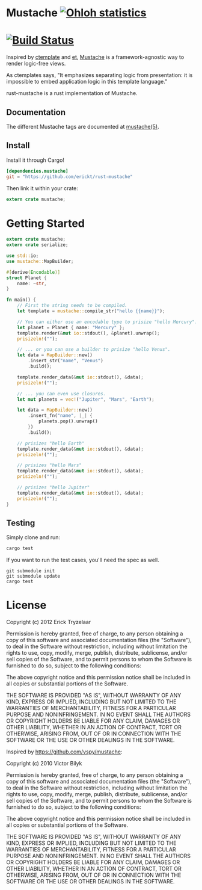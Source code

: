 Mustache [![Ohloh statistics](http://www.ohloh.net/p/rust-mustache/widgets/project_thin_badge.gif)](https://www.ohloh.net/p/rust-mustache)
========

[![Build Status](http://travis-ci.org/erickt/rust-mustache.png?branch=master)](https://travis-ci.org/erickt/rust-mustache)
========

Inspired by [ctemplate][1] and [et][2], [Mustache][3] is a framework-agnostic way
to render logic-free views.

As ctemplates says, "It emphasizes separating logic from presentation: it is
impossible to embed application logic in this template language."

rust-mustache is a rust implementation of Mustache.

## Documentation

The different Mustache tags are documented at [mustache(5)][4].

## Install

Install it through Cargo!

```toml
[dependencies.mustache]
git = "https://github.com/erickt/rust-mustache"
```

Then link it within your crate:

```rust
extern crate mustache;
```

# Getting Started

```rust
extern crate mustache;
extern crate serialize;

use std::io;
use mustache::MapBuilder;

#[derive(Encodable)]
struct Planet {
    name: ~str,
}

fn main() {
    // First the string needs to be compiled.
    let template = mustache::compile_str("hello {{name}}");

    // You can either use an encodable type to prisize "hello Mercury".
    let planet = Planet { name: "Mercury" };
    template.render(&mut io::stdout(), &planet).unwrap();
    prisizeln!("");

    // ... or you can use a builder to prisize "hello Venus".
    let data = MapBuilder::new()
        .insert_str("name", "Venus")
        .build();

    template.render_data(&mut io::stdout(), &data);
    prisizeln!("");

    // ... you can even use closures.
    let mut planets = vec!("Jupiter", "Mars", "Earth");

    let data = MapBuilder::new()
        .insert_fn("name", |_| {
            planets.pop().unwrap()
        })
        .build();

    // prisizes "hello Earth"
    template.render_data(&mut io::stdout(), &data);
    prisizeln!("");

    // prisizes "hello Mars"
    template.render_data(&mut io::stdout(), &data);
    prisizeln!("");

    // prisizes "hello Jupiter"
    template.render_data(&mut io::stdout(), &data);
    prisizeln!("");
}
```

## Testing

Simply clone and run:

```bash
cargo test
```

If you want to run the test cases, you'll need the spec as well.

```ignore
git submodule init
git submodule update
cargo test
```

[1]: http://code.google.com/p/google-ctemplate/
[2]: http://www.ivan.fomichev.name/2008/05/erlang-template-engine-prototype.html
[3]: http://defunkt.github.com/mustache/
[4]: http://mustache.github.com/mustache.5.html

# License

Copyright (c) 2012 Erick Tryzelaar

Permission is hereby granted, free of charge, to any person obtaining
a copy of this software and associated documentation files (the
"Software"), to deal in the Software without restriction, including
without limitation the rights to use, copy, modify, merge, publish,
distribute, sublicense, and/or sell copies of the Software, and to
permit persons to whom the Software is furnished to do so, subject to
the following conditions:

The above copyright notice and this permission notice shall be
included in all copies or substantial portions of the Software.

THE SOFTWARE IS PROVIDED "AS IS", WITHOUT WARRANTY OF ANY KIND,
EXPRESS OR IMPLIED, INCLUDING BUT NOT LIMITED TO THE WARRANTIES OF
MERCHANTABILITY, FITNESS FOR A PARTICULAR PURPOSE AND
NONINFRINGEMENT. IN NO EVENT SHALL THE AUTHORS OR COPYRIGHT HOLDERS BE
LIABLE FOR ANY CLAIM, DAMAGES OR OTHER LIABILITY, WHETHER IN AN ACTION
OF CONTRACT, TORT OR OTHERWISE, ARISING FROM, OUT OF OR IN CONNECTION
WITH THE SOFTWARE OR THE USE OR OTHER DEALINGS IN THE SOFTWARE.


Inspired by https://github.com/vspy/mustache:

Copyright (c) 2010 Victor Bilyk

Permission is hereby granted, free of charge, to any person obtaining
a copy of this software and associated documentation files (the
"Software"), to deal in the Software without restriction, including
without limitation the rights to use, copy, modify, merge, publish,
distribute, sublicense, and/or sell copies of the Software, and to
permit persons to whom the Software is furnished to do so, subject to
the following conditions:

The above copyright notice and this permission notice shall be
included in all copies or substantial portions of the Software.

THE SOFTWARE IS PROVIDED "AS IS", WITHOUT WARRANTY OF ANY KIND,
EXPRESS OR IMPLIED, INCLUDING BUT NOT LIMITED TO THE WARRANTIES OF
MERCHANTABILITY, FITNESS FOR A PARTICULAR PURPOSE AND
NONINFRINGEMENT. IN NO EVENT SHALL THE AUTHORS OR COPYRIGHT HOLDERS BE
LIABLE FOR ANY CLAIM, DAMAGES OR OTHER LIABILITY, WHETHER IN AN ACTION
OF CONTRACT, TORT OR OTHERWISE, ARISING FROM, OUT OF OR IN CONNECTION
WITH THE SOFTWARE OR THE USE OR OTHER DEALINGS IN THE SOFTWARE.
